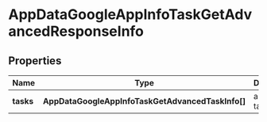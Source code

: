 # AppDataGoogleAppInfoTaskGetAdvancedResponseInfo

## Properties

| Name | Type | Description | Notes |
|------------ | ------------- | ------------- | -------------|
**tasks** | **AppDataGoogleAppInfoTaskGetAdvancedTaskInfo[]** | array of tasks |[optional]|